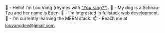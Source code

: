 👋 - Hello! I’m Lou Vang (rhymes with ["You rang?"](https://youtu.be/sPMKlEwrIs8)). 
🐶 - My dog is a Schnau-Tzu and her name is Eden. 
👀 - I’m interested in fullstack web development.
🌱 - I’m currently learning the MERN stack.
📫 - Reach me at louvangdev@gmail.com

<!---
louvang/louvang is a ✨ special ✨ repository because its `README.md` (this file) appears on your GitHub profile.
You can click the Preview link to take a look at your changes.
--->
